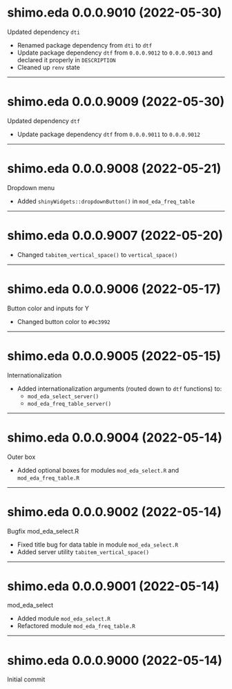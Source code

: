 # shimo.eda 0.0.0.9010 (2022-05-30)

Updated dependency `dti`

- Renamed package dependency from `dti` to `dtf`
- Update package dependency `dtf` from `0.0.0.9012` to `0.0.0.9013` and declared
it properly in `DESCRIPTION`
- Cleaned up `renv` state

----------

# shimo.eda 0.0.0.9009 (2022-05-30)

Updated dependency `dtf`

- Update package dependency `dtf` from `0.0.0.9011` to `0.0.0.9012`

----------

# shimo.eda 0.0.0.9008 (2022-05-21)

Dropdown menu

- Added `shinyWidgets::dropdownButton()` in `mod_eda_freq_table`

----------

# shimo.eda 0.0.0.9007 (2022-05-20)

- Changed `tabitem_vertical_space()` to `vertical_space()`

----------

# shimo.eda 0.0.0.9006 (2022-05-17)

Button color and inputs for Y

- Changed button color to `#0c3992`

----------

# shimo.eda 0.0.0.9005 (2022-05-15)

Internationalization

- Added internationalization arguments (routed down to `dtf` functions) to:
    - `mod_eda_select_server()`
    - `mod_eda_freq_table_server()`

----------

# shimo.eda 0.0.0.9004 (2022-05-14)

Outer box

- Added optional boxes for modules `mod_eda_select.R` and `mod_eda_freq_table.R`

----------

# shimo.eda 0.0.0.9002 (2022-05-14)

Bugfix mod_eda_select.R

- Fixed title bug for data table in module `mod_eda_select.R`
- Added server utility `tabitem_vertical_space()`

----------

# shimo.eda 0.0.0.9001 (2022-05-14)

mod_eda_select

- Added module `mod_eda_select.R`
- Refactored module `mod_eda_freq_table.R`

----------

# shimo.eda 0.0.0.9000 (2022-05-14)

Initial commit
